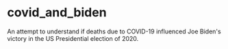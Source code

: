 # covid_and_biden
An attempt to understand if deaths due to COVID-19 influenced Joe Biden's victory in the US Presidential election of 2020.
